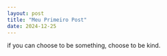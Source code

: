 ```yaml
---
layout: post
title: "Meu Primeiro Post"
date: 2024-12-25
---
```


if you can choose to be something, choose to be kind.
